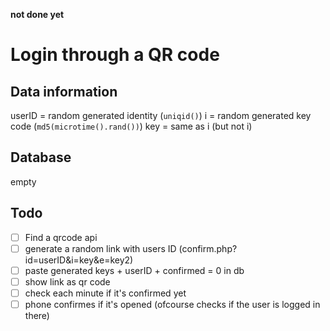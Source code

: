 **not done yet**

# Login through a QR code

## Data information
userID = random generated identity (`uniqid()`)
i = random generated key code (`md5(microtime().rand())`)
key = same as i (but not i)

## Database
empty

## Todo
 - [ ] Find a qrcode api
 - [ ] generate a random link with users ID (confirm.php?id=userID&i=key&e=key2)
 - [ ] paste generated keys + userID + confirmed = 0 in db
 - [ ] show link as qr code
 - [ ] check each minute if it's confirmed yet
 - [ ] phone confirmes if it's opened (ofcourse checks if the user is logged in there)
